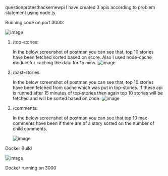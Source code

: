 questionprotesthackernewpi
I have created 3 apis according to problem statement using node.js

Running code on port 3000:

![image](https://github.com/Shubham-Zope/questionprotesthackernewpi/assets/71915264/75e84402-cef6-4165-9bc0-065508d54dbd)



1. /top-stories:
   
   In the below screenshot of postman you can see that, top 10 stories have been fetched sorted based on score. Also I used node-cache module for caching the data for 15 mins.
   ![image](https://github.com/Shubham-Zope/questionprotesthackernewpi/assets/71915264/42781998-332c-4d75-a171-d98adb39ea81)

2. /past-stories:

    In the below screenshot of postman you can see that, top 10 stories have been fetched from cache which was put in top-stories. If these api is runned after 15 minutes of top-stories then again top 10 stories will be fetched and will be sorted based on code.
  ![image](https://github.com/Shubham-Zope/questionprotesthackernewpi/assets/71915264/bd0021ea-0a61-4b89-a882-4c35ca9492dd)

3. /comments:

   In the below screenshot of postman you can see that,top 10 max comments have been if there are of a story sorted on the number of child comments.

   ![image](https://github.com/Shubham-Zope/questionprotesthackernewpi/assets/71915264/0b8c96ed-1896-4ae4-9a1a-0e80686000ca)

Docker Build

![image](https://github.com/Shubham-Zope/questionprotesthackernewpi/assets/71915264/ba84e898-7fa3-48e0-95b4-f3a5f8038cfb)

Docker running on 3000



   
   
   
